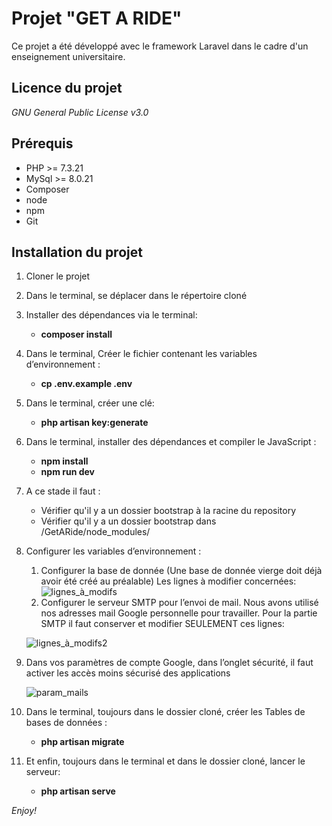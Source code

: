 # Projet "GET A RIDE"
Ce projet a été développé avec le framework Laravel dans le cadre d'un enseignement universitaire.

## Licence du projet
_GNU General Public License v3.0_

## Prérequis
* PHP >= 7.3.21
* MySql >= 8.0.21
* Composer
* node
* npm
* Git


## Installation du projet

1. Cloner le projet
2. Dans le terminal, se déplacer dans le répertoire cloné
3. Installer des dépendances via le terminal:
    * **composer install**
4. Dans le terminal, Créer le fichier contenant les variables d’environnement :
    * **cp .env.example .env**
5. Dans le terminal, créer une clé:
    * **php artisan key:generate**
6. Dans le terminal, installer des dépendances et compiler le JavaScript :
    * **npm install**
    * **npm run dev**
7. A ce stade il faut :
    * Vérifier qu'il y a un dossier bootstrap à la racine du repository
    * Vérifier qu'il y a un dossier bootstrap dans /GetARide/node_modules/

8. Configurer les variables d’environnement :
    1. Configurer la base de donnée (Une base de donnée vierge doit déjà avoir été créé au préalable) Les lignes à modifier concernées:
    ![lignes_à_modifs](https://user-images.githubusercontent.com/62764644/115121730-86d57d80-9fb4-11eb-8aff-7adcc2a467a4.png)
    2. Configurer le serveur SMTP pour l’envoi de mail.  Nous avons utilisé nos adresses mail Google personnelle pour travailler. Pour la partie SMTP il faut conserver et modifier SEULEMENT ces lignes:
   
    ![lignes_à_modifs2](https://user-images.githubusercontent.com/62764644/115121782-d1ef9080-9fb4-11eb-9801-57905685cddc.png)

10. Dans vos paramètres de compte Google, dans l’onglet sécurité, il faut activer les accès moins sécurisé des applications

    ![param_mails](https://user-images.githubusercontent.com/62764644/115121813-fa778a80-9fb4-11eb-8de0-8495abf2f95f.png)
    
11. Dans le terminal, toujours dans le dossier cloné, créer les Tables de bases de données :
    * **php artisan migrate**
12. Et enfin, toujours dans le terminal et dans le dossier cloné, lancer le serveur:
    * **php artisan serve**
    
    
_Enjoy!_
   


